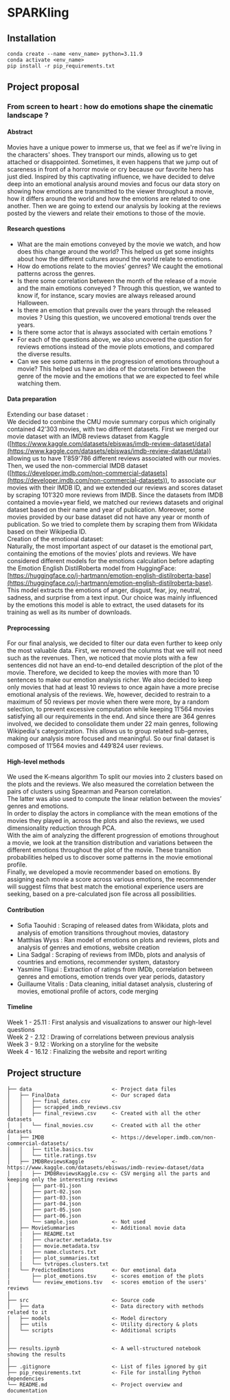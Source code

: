 # SPARKling

## Installation
```
conda create --name <env_name> python=3.11.9
conda activate <env_name>
pip install -r pip_requirements.txt
```


## Project proposal 

### From screen to heart : how do emotions shape the cinematic landscape ?

#### Abstract

Movies have a unique power to immerse us, that we feel as if we're living in the characters' shoes. They transport our minds, allowing us to get attached or disappointed. Sometimes, it even happens that we jump out of scareness in front of a horror movie or cry because our favorite hero has just died. Inspired by this captivating influence, we have decided to delve deep into an emotional analysis around movies and focus our data story on showing how emotions are transmitted to the viewer throughout a movie, how it differs around the world and how the emotions are related to one another. Then we are going to extend our analysis by looking at the reviews posted by the viewers and relate their emotions to those of the movie.

#### Research questions

* What are the main emotions conveyed by the movie we watch, and how does this change around the world? This helped us get some insights about how the different cultures around the world relate to emotions.  
* How do emotions relate to the movies’ genres? We caught the emotional patterns across the genres.  
* Is there some correlation between the month of the release of a movie and the main emotions conveyed ? Through this question, we wanted to know if, for instance, scary movies are always released around Halloween.  
* Is there an emotion that prevails over the years through the released movies ? Using this question, we uncovered emotional trends over the years.  
* Is there some actor that is always associated with certain emotions ?  
* For each of the questions above, we also uncovered the question for reviews emotions instead of the movie plots emotions, and compared the diverse results.  
* Can we see some patterns in the progression of emotions throughout a movie? This helped us have an idea of the correlation between the genre of the movie and the emotions that we are expected to feel while watching them.


#### Data preparation

Extending our base dataset :  
We decided to combine the CMU movie summary corpus which originally contained 42’303 movies, with two different datasets. First we merged our movie dataset with an IMDB reviews dataset from Kaggle ([https://www.kaggle.com/datasets/ebiswas/imdb-review-dataset/data](https://www.kaggle.com/datasets/ebiswas/imdb-review-dataset/data)) allowing us to have 1'859'786 different reviews associated with our movies. Then, we used the non-commercial IMDB dataset ([https://developer.imdb.com/non-commercial-datasets](https://developer.imdb.com/non-commercial-datasets)), to associate our movies with their IMDB ID, and we extended our reviews and scores dataset by scraping 101’320 more reviews from IMDB. Since the datasets from IMDB contained a movie+year field, we matched our reviews datasets and original dataset based on their name and year of publication. Moreover, some movies provided by our base dataset did not have any year or month of publication. So we tried to complete them by scraping them from Wikidata based on their Wikipedia ID.  
Creation of the emotional dataset:  
Naturally, the most important aspect of our dataset is the emotional part, containing the emotions of the movies’ plots and reviews. We have considered different models for the emotions calculation before adapting the Emotion English DistilRoberta model from HuggingFace: [https://huggingface.co/j-hartmann/emotion-english-distilroberta-base](https://huggingface.co/j-hartmann/emotion-english-distilroberta-base). This model extracts the emotions of anger, disgust, fear, joy, neutral, sadness, and surprise from a text input. Our choice was mainly influenced by the emotions this model is able to extract, the used datasets for its training as well as its number of downloads.  

#### Preprocessing 
For our final analysis, we decided to filter our data even further to keep only the most valuable data. First, we removed the columns that we will not need such as the revenues. Then, we noticed that movie plots with a few sentences did not have an end-to-end detailed description of the plot of the movie. Therefore, we decided to keep the movies with more than 10 sentences to make our emotion analysis richer. We also decided to keep only movies that had at least 10 reviews to once again have a more precise emotional analysis of the reviews. We, however, decided to restrain to a maximum of 50 reviews per movie when there were more, by a random selection, to prevent excessive computation while keeping 11’564 movies satisfying all our requirements in the end. And since there are 364 genres involved, we decided to consolidate them under 22 main genres, following Wikipedia's categorization. This allows us to group related sub-genres, making our analysis more focused and meaningful. So our final dataset is composed of 11’564 movies and 449’824 user reviews.

#### High-level methods

We used the K-means algorithm To split our movies into 2 clusters based on the plots and the reviews. We also measured the correlation between the pairs of clusters using Spearman and Pearson correlation.  
The latter was also used to compute the linear relation between the movies’ genres and emotions.  
In order to display the actors in compliance with the mean emotions of the movies they played in, across the plots and also the reviews, we used dimensionality reduction through PCA.  
With the aim of analyzing the different progression of emotions throughout a movie, we look at the transition distribution and variations between the different emotions throughout the plot of the movie. These transition probabilities helped us to discover some patterns in the movie emotional profile.   
Finally, we developed a movie recommender based on emotions. By assigning each movie a score across various emotions, the recommender will suggest films that best match the emotional experience users are seeking, based on a pre-calculated json file across all possibilities.

#### Contribution

- Sofia Taouhid : Scraping of released dates from Wikidata, plots and analysis of emotion transitions throughout movies, datastory  
- Matthias Wyss : Ran model of emotions on plots and reviews, plots and analysis of genres and emotions, website creation  
- Lina Sadgal : Scraping of reviews from IMDb, plots and analysis of countries and emotions, recommender system, datastory  
- Yasmine Tligui : Extraction of ratings from IMDb, correlation between genres and emotions, emotion trends over year periods, datastory  
- Guillaume Vitalis : Data cleaning, initial dataset analysis, clustering of movies, emotional profile of actors, code merging

#### Timeline <br>
Week 1 - 25.11 : First analysis and visualizations to answer our high-level questions <br>
Week 2 - 2.12 : Drawing of correlations between previous analysis <br>
Week 3 - 9.12 : Working on a storyline for the website <br>
Week 4 -  16.12 : Finalizing the website and report writing <br>



## Project structure

```
├── data                          <- Project data files
│   ├── FinalData                 <- Our scraped data
│   │   ├── final_dates.csv
│   │   ├── scrapped_imdb_reviews.csv
│   │   ├── final_reviews.csv     <- Created with all the other datasets
│   │   └── final_movies.csv      <- Created with all the other datasets
│   ├── IMDB                      <- https://developer.imdb.com/non-commercial-datasets/
│   │   ├── title.basics.tsv
│   │   └── title.ratings.tsv
│   ├── IMDBReviewsKaggle         <- https://www.kaggle.com/datasets/ebiswas/imdb-review-dataset/data
│   │   ├── IMDBReviewsKaggle.csv <- CSV merging all the parts and keeping only the interesting reviews
│   │   ├── part-01.json
│   │   ├── part-02.json
│   │   ├── part-03.json
│   │   ├── part-04.json
│   │   ├── part-05.json
│   │   ├── part-06.json
│   │   └── sample.json           <- Not used
│   ├── MovieSummaries            <- Additional movie data
│   |   ├── README.txt
│   |   ├── character.metadata.tsv
│   |   ├── movie.metadata.tsv
│   |   ├── name.clusters.txt
│   |   ├── plot_summaries.txt
│   |   └── tvtropes.clusters.txt
|   └── PredictedEmotions         <- Our emotional data
│       ├── plot_emotions.tsv     <- scores emotion of the plots
|       └── review_emotions.tsv   <- scores emotion of the users' reviews
│
├── src                           <- Source code
│   ├── data                      <- Data directory with methods related to it
│   ├── models                    <- Model directory
│   ├── utils                     <- Utility directory & plots
│   └── scripts                   <- Additional scripts
│                        
│
├── results.ipynb                 <- A well-structured notebook showing the results
│
├── .gitignore                    <- List of files ignored by git
├── pip_requirements.txt          <- File for installing Python dependencies
└── README.md                     <- Project overview and documentation
```
